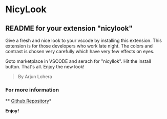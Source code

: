 # NicyLook
## README for your extension "nicylook"
Give a fresh and nice look to your vscode by installing this extension. This extension is for those developers who work late night.
The colors and contrast is chosen very carefully which have very few effects on eyes. 

Goto marketplace in VSCODE and serach for "nicyllok". 
Hit the install button.
That's all. Enjoy the new look!

> By Arjun Lohera

### For more information
** [Github Repository](https://github.com/arjunlohera/nicylook.git)*

**Enjoy!**
